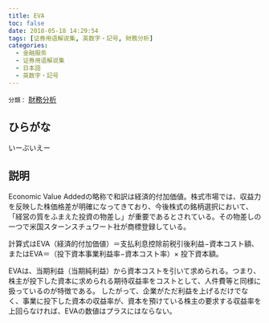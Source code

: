 ```yaml
---
title: EVA
toc: false
date: 2018-05-18 14:29:54
tags: [证券用语解说集, 英数字・記号, 財務分析]
categories:
  - 金融服务
  - 证券用语解说集
  - 日本語
  - 英数字・記号
---
```


`分類：` [財務分析](/tags/財務分析/)

## ひらがな

いーぶいえー

## 説明

Economic Value Addedの略称で和訳は経済的付加価値。株式市場では、収益力を反映した株価格差が明確になってきており、今後株式の銘柄選択において、「経営の質をふまえた投資の物差し」が重要であるとされている。その物差しの一つで米国スターンスチュワート社が商標登録している。

計算式はEVA（経済的付加価値）＝支払利息控除前税引後利益−資本コスト額、またはEVA＝（投下資本事業利益率−資本コスト率）× 投下資本額。

EVAは、当期利益（当期純利益）から資本コストを引いて求められる。つまり、株主が投下した資本に求められる期待収益率をコストとして、人件費等と同様に扱っているのが特徴である。 したがって、企業がただ利益を上げるだけでなく、事業に投下した資本の収益率が、資本を預けている株主の要求する収益率を上回らなければ、EVAの数値はプラスにはならない。

